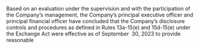 Based on an evaluation under the supervision and with the participation of the Company’s management, the Company’s principal
executive officer and principal financial officer have concluded that the Company’s disclosure controls and procedures as defined
in  Rules  13a-15(e)  and  15d-15(e)  under  the  Exchange  Act  were  effective  as  of  September  30,  2023  to  provide  reasonable